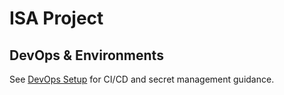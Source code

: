 # ISA Project

## DevOps & Environments
See [DevOps Setup](docs/devops/README.md) for CI/CD and secret management guidance.
